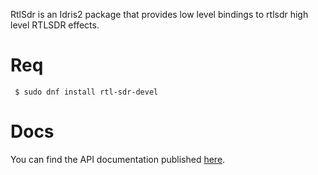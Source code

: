 RtlSdr is an Idris2 package that provides low level bindings to rtlsdr high
level RTLSDR effects.

# Req

```
 $ sudo dnf install rtl-sdr-devel
```

# Docs

You can find the API documentation published [here](https://victoredwardocallaghan.github.io/idris2-rtlsdr).
